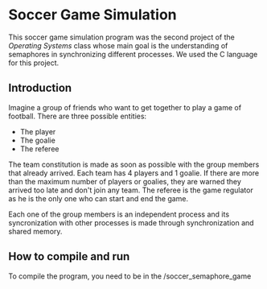 # Soccer Game Simulation

This soccer game simulation program was the second project of the *Operating Systems* class whose main goal is the understanding of semaphores in synchronizing different processes. We used the C language for this project.

## Introduction

Imagine a group of friends who want to get together to play a game of football. There are three possible entities:
- The player
- The goalie
- The referee

The team constitution is made as soon as possible with the group members that already arrived. Each team has 4 players and 1 goalie. If there are more than the maximum number of players or goalies, they are warned they arrived too late and don't join any team. The referee is the game regulator as he is the only one who can start and end the game.

Each one of the group members is an independent process and its syncronization with other processes is made through synchronization and shared memory.

## How to compile and run

To compile the program, you need to be in the /soccer_semaphore_game

